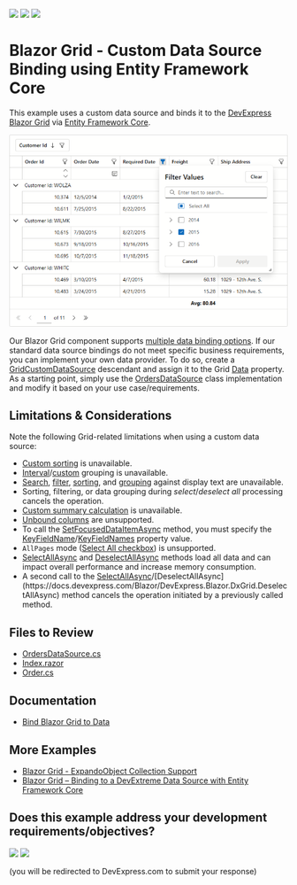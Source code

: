 <!-- default badges list -->
[![](https://img.shields.io/badge/Open_in_DevExpress_Support_Center-FF7200?style=flat-square&logo=DevExpress&logoColor=white)](https://supportcenter.devexpress.com/ticket/details/T1299285)
[![](https://img.shields.io/badge/📖_How_to_use_DevExpress_Examples-e9f6fc?style=flat-square)](https://docs.devexpress.com/GeneralInformation/403183)
[![](https://img.shields.io/badge/💬_Leave_Feedback-feecdd?style=flat-square)](#does-this-example-address-your-development-requirementsobjectives)
<!-- default badges end -->
# Blazor Grid - Custom Data Source Binding using Entity Framework Core

This example uses a custom data source and binds it to the [DevExpress Blazor Grid](https://docs.devexpress.com/Blazor/403143/components/grid) via [Entity Framework Core](https://learn.microsoft.com/en-us/ef/core/).

![Custom Data Source](image.png)

Our Blazor Grid component supports [multiple data binding options](https://docs.devexpress.com/Blazor/403737/components/grid/bind-to-data). If our standard data source bindings do not meet specific business requirements, you can implement your own data provider. To do so, create a [GridCustomDataSource](https://docs.devexpress.com/Blazor/DevExpress.Blazor.GridCustomDataSource) descendant and assign it to the Grid [Data](https://docs.devexpress.com/Blazor/DevExpress.Blazor.DxGrid.Data) property. As a starting point, simply use the [OrdersDataSource](./CS/CustomDataSource/Services/OrdersDataSource.cs) class implementation and modify it based on your use case/requirements.

## Limitations & Considerations

Note the following Grid-related limitations when using a custom data source:

* [Custom sorting](https://docs.devexpress.com/Blazor/DevExpress.Blazor.DxGrid.CustomSort) is unavailable.
* [Interval](https://docs.devexpress.com/Blazor/DevExpress.Blazor.DxGridDataColumn.GroupInterval)/[custom](https://docs.devexpress.com/Blazor/DevExpress.Blazor.DxGridDataColumn.GroupInterval#custom-grouping) grouping is unavailable.
* [Search](https://docs.devexpress.com/Blazor/404142/components/grid/data-shaping/filter-data/search-box), [filter](https://docs.devexpress.com/Blazor/DevExpress.Blazor.DxGridDataColumn.FilterMode#filter-data-by-display-text), [sorting](https://docs.devexpress.com/Blazor/DevExpress.Blazor.DxGridDataColumn.SortMode#sort-data-by-display-text), and [grouping](https://docs.devexpress.com/Blazor/DevExpress.Blazor.DxGridDataColumn.GroupInterval) against display text are unavailable.
* Sorting, filtering, or data grouping during _select_/_deselect all_ processing cancels the operation.
* [Custom summary calculation](https://docs.devexpress.com/Blazor/DevExpress.Blazor.DxGrid.CustomSummary) is unavailable.
* [Unbound columns](https://docs.devexpress.com/Blazor/DevExpress.Blazor.DxGridDataColumn#create-an-unbound-column) are unsupported.
* To call the [SetFocusedDataItemAsync](https://docs.devexpress.com/Blazor/DevExpress.Blazor.DxGrid.SetFocusedDataItemAsync(System.Object)) method, you must specify the [KeyFieldName](https://docs.devexpress.com/Blazor/DevExpress.Blazor.DxGrid.KeyFieldName)/[KeyFieldNames](https://docs.devexpress.com/Blazor/DevExpress.Blazor.DxGrid.KeyFieldNames) property value.
* `AllPages` mode ([Select All checkbox](https://docs.devexpress.com/Blazor/DevExpress.Blazor.DxGrid.KeyFieldNames)) is unsupported.
* [SelectAllAsync](https://docs.devexpress.com/Blazor/DevExpress.Blazor.DxGrid.SelectAllAsync(System.Boolean)) and [DeselectAllAsync](https://docs.devexpress.com/Blazor/DevExpress.Blazor.DxGrid.DeselectAllAsync) methods load all data and can impact overall performance and increase memory consumption.
* A second call to the [SelectAllAsync](https://docs.devexpress.com/Blazor/DevExpress.Blazor.DxGrid.SelectAllAsync(System.Boolean))/[DeselectAllAsync](https://docs.devexpress.com/Blazor/DevExpress.Blazor.DxGrid.DeselectAllAsync) method cancels the operation initiated by a previously called method.

## Files to Review

- [OrdersDataSource.cs](./CS/CustomDataSource/Services/OrdersDataSource.cs)
- [Index.razor](./CS/CustomDataSource/Components/Pages/Index.razor)
- [Order.cs](./CS/CustomDataSource/Models/Order.cs)

## Documentation

- [Bind Blazor Grid to Data](https://docs.devexpress.com/Blazor/403737/components/grid/bind-to-data)

## More Examples

- [Blazor Grid - ExpandoObject Collection Support](https://github.com/DevExpress-Examples/blazor-editable-grid-with-expandoobject)
- [Blazor Grid – Binding to a DevExtreme Data Source with Entity Framework Core](https://github.com/DevExpress-Examples/blazor-dxgrid-bind-to-devextreme-data-source)

<!-- feedback -->
## Does this example address your development requirements/objectives?

[<img src="https://www.devexpress.com/support/examples/i/yes-button.svg"/>](https://www.devexpress.com/support/examples/survey.xml?utm_source=github&utm_campaign=blazor-grid-custom-datasource-with-ef-core&~~~was_helpful=yes) [<img src="https://www.devexpress.com/support/examples/i/no-button.svg"/>](https://www.devexpress.com/support/examples/survey.xml?utm_source=github&utm_campaign=blazor-grid-custom-datasource-with-ef-core&~~~was_helpful=no)

(you will be redirected to DevExpress.com to submit your response)
<!-- feedback end -->




